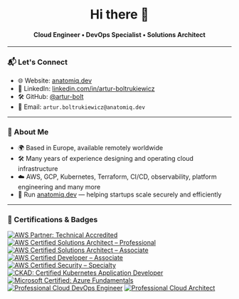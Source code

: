 <h1 align="center">Hi there 👋</h1>
<h4 align="center">Cloud Engineer • DevOps Specialist • Solutions Architect</h4>

---

### 📬 Let's Connect

- 🌐 Website: [anatomiq.dev](https://anatomiq.dev)
- 💼 LinkedIn: [linkedin.com/in/artur-boltrukiewicz](https://www.linkedin.com/in/arturboltrukiewicz/)
- 🛠 GitHub: [@artur-bolt]([https://github.com/example-name](https://github.com/artur-bolt))
- 📨 Email: `artur.boltrukiewicz@anatomiq.dev`

---

### 🔧 About Me

- 🌍 Based in Europe, available remotely worldwide  
- 🛠️ Many years of experience designing and operating cloud infrastructure  
- ☁️ AWS, GCP, Kubernetes, Terraform, CI/CD, observability, platform engineering and many more
- 🏢 Run [anatomiq.dev](https://anatomiq.dev) — helping startups scale securely and efficiently  

---

### 📜 Certifications & Badges

[![AWS Partner: Technical Accredited](https://images.credly.com/size/102x102/images/a253b994-caa6-4dd1-bf0e-434dd012b1f6/image.png)](https://www.credly.com/badges/b405512a-0ba8-404b-806e-f8cf56aca6de/public_url)
[![AWS Certified Solutions Architect – Professional](https://images.credly.com/size/102x102/images/2d84e428-9078-49b6-a804-13c15383d0de/image.png)](https://www.credly.com/badges/42c7c979-b3d2-4777-97de-d51a3061b80a/public_url)
[![AWS Certified Solutions Architect – Associate](https://images.credly.com/size/102x102/images/0e284c3f-5164-4b21-8660-0d84737941bc/image.png)](https://www.credly.com/badges/884793ac-b512-47fa-ac73-c9bcba264827/public_url)
[![AWS Certified Developer – Associate](https://images.credly.com/size/102x102/images/b9feab85-1a43-4f6c-99a5-631b88d5461b/image.png)](https://www.credly.com/badges/c62c2134-5c14-4376-b03c-3e1138ecc7b4/public_url)
[![AWS Certified Security – Specialty](https://images.credly.com/size/102x102/images/53acdae5-d69f-4dda-b650-d02ed7a50dd7/image.png)](https://www.credly.com/badges/cf679a76-b65f-407f-a986-bf43d0fe71a0/public_url)
[![CKAD: Certified Kubernetes Application Developer](https://images.credly.com/size/102x102/images/cc8adc83-1dc6-4d57-8e20-22171247e052/blob)](https://www.credly.com/badges/df67e952-c56a-46eb-90ab-7e4eef39bf98/public_url)
[![Microsoft Certified: Azure Fundamentals](https://images.credly.com/size/102x102/images/be8fcaeb-c769-4858-b567-ffaaa73ce8cf/image.png)](https://www.credly.com/badges/c4add386-0590-4b4b-b94c-f9a29d062312/public_url)
[![Professional Cloud DevOps Engineer](https://images.credly.com/size/102x102/images/33f08b7e-fa6a-41cd-810a-21cc1c336f6d/image.png)](https://google.accredible.com/cc2b7e39-39e8-49e3-a9f0-d6b89b651f98#acc.p1dVDILw)
[![Professional Cloud Architect](https://images.credly.com/size/102x102/images/71c579e0-51fd-4247-b493-d2fa8167157a/image.png)](https://google.accredible.com/1c46a698-5670-44cf-b39a-41ad4555125c#acc.Fmhtb2wT)
